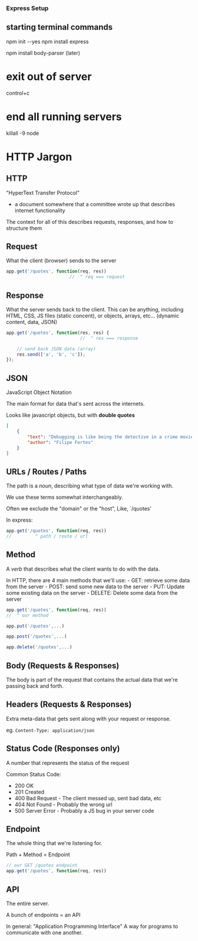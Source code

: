 ### Express Setup

## starting terminal commands
npm init --yes
npm install express

npm install body-parser (later)

# exit out of server
control+c

# end all running servers
killall -9 node

# HTTP Jargon

## HTTP

"HyperText Transfer Protocol"
 - a document somewhere that a committee wrote up that describes internet functionality

 The context for all of this describes requests, responses, and how to structure them

 ## Request

 What the client (browser) sends to the server

```js
app.get('/quotes', function(req, res))
                        //  ^ req === request
```

## Response

What the server sends back to the client. This can be anything, including HTML, CSS, JS files
(static concent), or objects, arrays, etc... (dynamic content, data, JSON)

```js
app.get('/quotes', function(res, res) {
                            //  ^ res === response

    // send back JSON data (array)
    res.send(['a', 'b', 'c']);
});
```

## JSON

JavaScript Object Notation

The main format for data that's sent across the internets.

Looks like javascript objects, but with **double quotes**

```json
[
    {
        "text": "Debugging is like being the detective in a crime movie where you are also the murder",
        "author": "Filipe Fortes"
    }
]
```

## URLs / Routes / Paths

The path is a _noun_, describing what type of data we're working with.

We use these terms somewhat interchangeably.

Often we exclude the "domain" or the "host",
Like,  `/quotes'

In express:

```js
app.get('/quotes', function(req, res))
//         ^ path / route / url
```

## Method

A _verb_ that describes what the client wants to do with the data.

In HTTP, there are 4 main methods that we'll use:
    - GET: retrieve some data from the server
    - POST: send some new data to the server
    - PUT: Update some existing data on the server
    - DELETE: Delete some data from the server

```js
app.get('/quotes', function(req, res))
//  ^ our method

app.put('/quotes',...)

app.post('/quotes',...)

app.delete('/quotes',...)
```
## Body (Requests & Responses)

The body is part of the request that contains the actual data that we're passing back and forth.

## Headers (Requests & Responses)

Extra meta-data that gets sent along with your request or response.

eg.
`Content-Type: application/json`

## Status Code (Responses only)

A number that represents the status of the request

Common Status Code:
- 200 OK
- 201 Created
- 400 Bad Request - The client messed up, sent bad data, etc
- 404 Not Found - Probably the wrong url
- 500 Server Error - Probably a JS bug in your server code

## Endpoint

The whole thing that we're listening for.

Path + Method = Endpoint

```js
// our GET /quotes endpoint
app.get('/quotes', function(req, res))
```

## API

The entire server.

A bunch of endpoints = an API

In general:
"Application Programming Interface"
A way for programs to communicate with one another.

